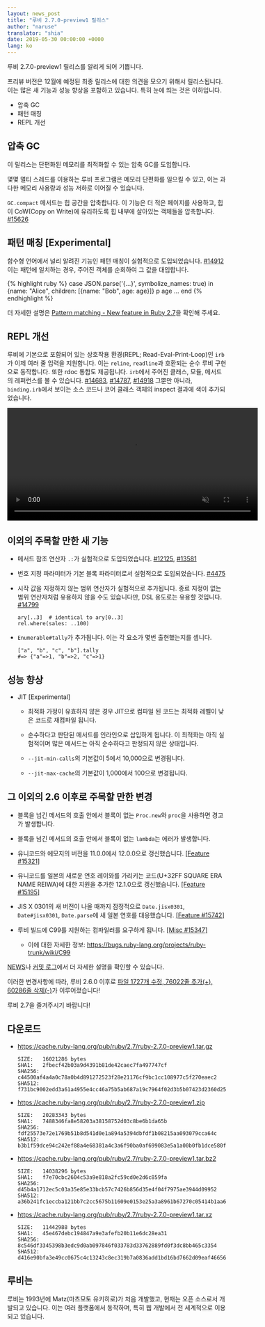 ```yaml
---
layout: news_post
title: "루비 2.7.0-preview1 릴리스"
author: "naruse"
translator: "shia"
date: 2019-05-30 00:00:00 +0000
lang: ko
---
```


루비 2.7.0-preview1 릴리스를 알리게 되어 기쁩니다.

프리뷰 버전은 12월에 예정된 최종 릴리스에 대한 의견을 모으기 위해서 릴리스됩니다. 이는 많은 새 기능과 성능 향상을 포함하고 있습니다. 특히 눈에 띄는 것은 이하입니다.

* 압축 GC
* 패턴 매칭
* REPL 개선

## 압축 GC

이 릴리스는 단편화된 메모리를 최적화할 수 있는 압축 GC를 도입합니다.

몇몇 멀티 스레드를 이용하는 루비 프로그램은 메모리 단편화를 일으킬 수 있고, 이는 과다한 메모리 사용량과 성능 저하로 이어질 수 있습니다.

`GC.compact` 메서드는 힙 공간을 압축합니다. 이 기능은 더 적은 페이지를 사용하고, 힙이 CoW(Copy on Write)에 유리하도록 힙 내부에 살아있는 객체들을 압축합니다. [#15626](https://bugs.ruby-lang.org/issues/15626)

## 패턴 매칭 [Experimental]

함수형 언어에서 널리 알려진 기능인 패턴 매칭이 실험적으로 도입되었습니다. [#14912](https://bugs.ruby-lang.org/issues/14912)
이는 패턴에 일치하는 경우, 주어진 객체를 순회하여 그 값을 대입합니다.

{% highlight ruby %}
case JSON.parse('{...}', symbolize_names: true)
in {name: "Alice", children: [{name: "Bob", age: age}]}
  p age
  ...
end
{% endhighlight %}

더 자세한 설명은 [Pattern matching - New feature in Ruby 2.7](https://speakerdeck.com/k_tsj/pattern-matching-new-feature-in-ruby-2-dot-7)을 확인해 주세요.

## REPL 개선

루비에 기본으로 포함되어 있는 상호작용 환경(REPL; Read-Eval-Print-Loop)인 `irb`가 이제 여러 줄 입력을 지원합니다. 이는 `reline`, `readline`과 호환되는 순수 루비 구현으로 동작합니다.
또한 rdoc 통합도 제공됩니다. `irb`에서 주어진 클래스, 모듈, 메서드의 레퍼런스를 볼 수 있습니다. [#14683](https://bugs.ruby-lang.org/issues/14683), [#14787](https://bugs.ruby-lang.org/issues/14787), [#14918](https://bugs.ruby-lang.org/issues/14918)
그뿐만 아니라, `binding.irb`에서 보이는 소스 코드나 코어 클래스 객체의 inspect 결과에 색이 추가되었습니다.

<video autoplay="autoplay" controls="controls" muted="muted" width="576" height="259">
  <source src="https://cache.ruby-lang.org/pub/media/irb_improved_with_key_take2.mp4" type="video/mp4">
</video>

## 이외의 주목할 만한 새 기능

* 메서드 참조 연산자 <code>.:</code>가 실험적으로 도입되었습니다. [#12125](https://bugs.ruby-lang.org/issues/12125), [#13581](https://bugs.ruby-lang.org/issues/13581)

* 번호 지정 파라미터가 기본 블록 파라미터로서 실험적으로 도입되었습니다. [#4475](https://bugs.ruby-lang.org/issues/4475)

* 시작 값을 지정하지 않는 범위 연산자가 실험적으로 추가됩니다. 종료 지정이 없는 범위 연산자처럼 유용하지
  않을 수도 있습니다만, DSL 용도로는 유용할 것입니다. [#14799](https://bugs.ruby-lang.org/issues/14799)

      ary[..3]  # identical to ary[0..3]
      rel.where(sales: ..100)

* `Enumerable#tally`가 추가됩니다. 이는 각 요소가 몇번 출현했는지를 셉니다.

      ["a", "b", "c", "b"].tally
      #=> {"a"=>1, "b"=>2, "c"=>1}

## 성능 향상

* JIT [Experimental]

  * 최적화 가정이 유효하지 않은 경우 JIT으로 컴파일 된 코드는 최적화 레벨이 낮은 코드로 재컴파일 됩니다.

  * 순수하다고 판단된 메서드를 인라인으로 삽입하게 됩니다. 이 최적화는 아직 실험적이며 많은 메서드는 아직 순수하다고 판정되지 않은 상태입니다.

  * `--jit-min-calls`의 기본값이 5에서 10,000으로 변경됩니다.

  * `--jit-max-cache`의 기본값이 1,000에서 100으로 변경됩니다.

## 그 이외의 2.6 이후로 주목할 만한 변경

* 블록을 넘긴 메서드의 호출 안에서 블록이 없는 `Proc.new`와 `proc`을 사용하면 경고가 발생합니다.

* 블록을 넘긴 메서드의 호출 안에서 블록이 없는 `lambda`는 에러가 발생합니다.

* 유니코드와 에모지의 버전을 11.0.0에서 12.0.0으로 갱신했습니다. [[Feature #15321]](https://bugs.ruby-lang.org/issues/15321)

* 유니코드를 일본의 새로운 연호 레이와를 가리키는 코드(U+32FF SQUARE ERA NAME REIWA)에 대한 지원을 추가한 12.1.0으로 갱신했습니다. [[Feature #15195]](https://bugs.ruby-lang.org/issues/15195)

* JIS X 0301의 새 버전이 나올 때까지 잠정적으로 `Date.jisx0301`, `Date#jisx0301`, `Date.parse`에 새 일본 연호를 대응했습니다. [[Feature #15742]](https://bugs.ruby-lang.org/issues/15742)

* 루비 빌드에 C99를 지원하는 컴파일러를 요구하게 됩니다. [[Misc #15347]](https://bugs.ruby-lang.org/issues/15347)
  * 이에 대한 자세한 정보: <https://bugs.ruby-lang.org/projects/ruby-trunk/wiki/C99>

[NEWS](https://github.com/ruby/ruby/blob/v2_7_0_preview1/NEWS)나 [커밋 로그](https://github.com/ruby/ruby/compare/v2_6_0...v2_7_0_preview1)에서 더 자세한 설명을 확인할 수 있습니다.

이러한 변경사항에 따라, 루비 2.6.0 이후로 [파일 1727개 수정, 76022줄 추가(+), 60286줄 삭제(-)](https://github.com/ruby/ruby/compare/v2_6_0...v2_7_0_preview1)가 이루어졌습니다!

루비 2.7을 즐겨주시기 바랍니다!

## 다운로드

* <https://cache.ruby-lang.org/pub/ruby/2.7/ruby-2.7.0-preview1.tar.gz>

      SIZE:   16021286 bytes
      SHA1:   2fbecf42b03a9d4391b81de42caec7fa497747cf
      SHA256: c44500af4a4a0c78a0b4d891272523f28e21176cf9bc1cc108977c5f270eaec2
      SHA512: f731bc9002edd3a61a4955e4cc46a75b5ab687a19c7964f02d3b5b07423d2360d25d7be5df340e884ca9945e3954e68e5eb11b209b65b3a687c71a1abc24b91f

* <https://cache.ruby-lang.org/pub/ruby/2.7/ruby-2.7.0-preview1.zip>

      SIZE:   20283343 bytes
      SHA1:   7488346fa8e58203a38158752d03c8be6b1da65b
      SHA256: fdf25573e72e1769b51b8d541d0e1a894a5394dbfdf1b08215aa093079cca64c
      SHA512: b3b1f59dce94c242ef88a4e68381a4c3a6f90ba0af699083e5a1a00b0fb1dce580f057dad25571fe789ac9aa95aa6e9c071ebb330328dc822217ac9ea9fbeb3f

* <https://cache.ruby-lang.org/pub/ruby/2.7/ruby-2.7.0-preview1.tar.bz2>

      SIZE:   14038296 bytes
      SHA1:   f7e70cbc2604c53a9e818a2fc59cd0e2d6c859fa
      SHA256: d45b4a1712ec5c03a35e85e33bcb57c7426b856d35e4f04f7975ae3944d09952
      SHA512: a36b241fc1eccba121bb7c2cc5675b11609e0153e25a3a8961b67270c05414b1aa669ce5d4a5ebe4c6b2328ea2b8f8635fbba046b70de103320b3fdcb3d51248

* <https://cache.ruby-lang.org/pub/ruby/2.7/ruby-2.7.0-preview1.tar.xz>

      SIZE:   11442988 bytes
      SHA1:   45e467debc194847a9e3afefb20b11e6dc28ea31
      SHA256: 8c546df3345398b3edc9d0ab097846f033783d33762889fd0f3dc8bb465c3354
      SHA512: d416e90bfa3e49cc0675c4c13243c8ec319b7a0836add1bd16bd7662d09eaf46656d26e772ef3b097e10779896e643edd8a6e4f885147e3235257736adfdf3b5

## 루비는

루비는 1993년에 Matz(마츠모토 유키히로)가 처음 개발했고, 현재는 오픈 소스로서 개발되고 있습니다. 이는 여러 플랫폼에서 동작하며, 특히 웹 개발에서 전 세계적으로 이용되고 있습니다.
